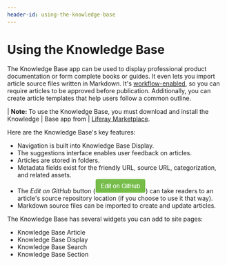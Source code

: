 ```yaml
---
header-id: using-the-knowledge-base
---
```


# Using the Knowledge Base

The Knowledge Base app can be used to display professional product documentation
or form complete books or guides. It even lets you import article source files
written in Markdown. It's 
[workflow-enabled](/docs/7-1/user/-/knowledge_base/u/workflow), so you
can require articles to be approved before publication. Additionally, you can
create article templates that help users follow a common outline. 

| **Note:** To use the Knowledge Base, you must download and install the Knowledge
| Base app from
| [Liferay Marketplace](https://web.liferay.com/marketplace).

Here are the Knowledge Base's key features: 

-   Navigation is built into Knowledge Base Display. 
-   The suggestions interface enables user feedback on articles. 
-   Articles are stored in folders.
-   Metadata fields exist for the friendly URL, source URL, categorization, and 
    related assets.
-   The *Edit on GitHub* button 
    (![GitHub](../../../../images/icon-edit-on-github.png)) 
    can take readers to an article's source repository location (if you choose 
    to use it that way). 
-   Markdown source files can be imported to create and update articles. 

The Knowledge Base has several widgets you can add to site pages: 

- Knowledge Base Article 
- Knowledge Base Display 
- Knowledge Base Search 
- Knowledge Base Section 


